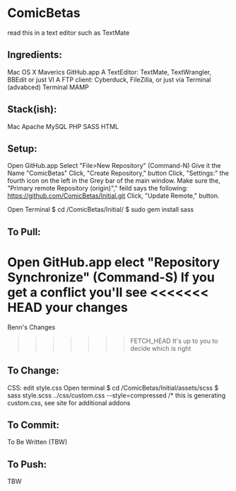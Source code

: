 ComicBetas
=============
read this in a text editor such as TextMate

Ingredients:
-------------
Mac OS X Maverics
GitHub.app
A TextEditor: TextMate, TextWrangler, BBEdit or just VI
A FTP client: Cyberduck, FileZilla, or just via Terminal (advabced)
Terminal
MAMP

Stack(ish):
-------------
Mac
Apache
MySQL
PHP
SASS
HTML

Setup:
-------------
Open GitHub.app
Select "File>New Repository" (Command-N)
Give it the Name "ComicBetas"
Click, "Create Repository," button
Click, "Settings:" the fourth icon on the left in the Grey bar of the main window.
Make sure the, "Primary remote Repository (origin)"," feild says the following:
    https://github.com/ComicBetas/Initial.git
Click, "Update Remote," button.

Open Terminal
$ cd /ComicBetas/Initial/
$ sudo gem install sass

To Pull:
-------------
Open GitHub.app
elect "Repository Synchronize" (Command-S)
If you get a conflict you'll see 
<<<<<<< HEAD 
your changes
=======
Benn's Changes
>>>>>>> FETCH_HEAD
It's up to you to decide which is right

To Change:
-------------
CSS:
edit style.css
Open terminal
$ cd /ComicBetas/Initial/assets/scss
$ sass style.scss ../css/custom.css --style=compressed /* this is generating custom.css, see site for additional addons

To Commit:
-------------
To Be Written (TBW)

To Push:
-------------
TBW
